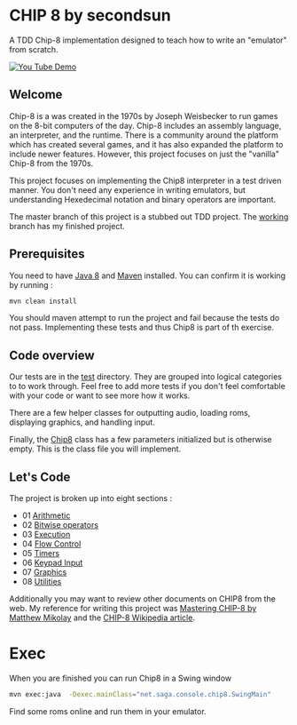 CHIP 8 by secondsun
===================

A TDD Chip-8 implementation designed to teach how to write an "emulator" from scratch.

[![You Tube Demo](https://img.youtube.com/vi/X8fVRDHrw18/0.jpg)](https://www.youtube.com/watch?v=X8fVRDHrw18)

## Welcome

Chip-8 is a was created in the 1970s by Joseph Weisbecker to run games on the 8-bit computers of the day.  Chip-8 includes an assembly language, an interpreter, and the runtime.  There is a community around the platform which has created several games, and it has also expanded the platform to include newer features.  However, this project focuses on just the "vanilla" Chip-8 from the 1970s.

This project focuses on implementing the Chip8 interpreter in a test driven manner.  You don't need any experience in writing emulators, but understanding Hexedecimal notation and binary operators are important.

The master branch of this project is a stubbed out TDD project.  The [working](https://github.com/secondsun/chip8/tree/working) branch has my finished project.  

## Prerequisites

You need to have [Java 8](http://java.oracle.com) and [Maven](http://maven.apache.org) installed.  You can confirm it is working by running :

```bash
mvn clean install
```

You should maven attempt to run the project and fail because the tests do not pass.  Implementing these tests and thus Chip8 is part of th exercise.

## Code overview

Our tests are in the [test](src/test/java/net/saga/console/chip8/test) directory.  They are grouped into logical categories to to work through.  Feel free to add more tests if you don't feel comfortable with your code or want to see more how it works.

There are a few helper classes for outputting audio, loading roms, displaying graphics, and handling input.  

Finally, the [Chip8](src/main/java/net/saga/console/chip8/Chip8.java) class has a few parameters initialized but is otherwise empty.  This is the class file you will implement.

## Let's Code

The project is broken up into eight sections : 
 - 01 [Arithmetic](src/test/java/net/saga/console/chip8/test/E01ArithmeticOpCodeTest.java)
 - 02 [Bitwise operators](src/test/java/net/saga/console/chip8/test/E02BitwiseOpCodeTest.java)
 - 03 [Execution](src/test/java/net/saga/console/chip8/test/E03ClockExecutionAndMemoryTest.java)
 - 04 [Flow Control](src/test/java/net/saga/console/chip8/test/E04FlowControlTest.java)
 - 05 [Timers](src/test/java/net/saga/console/chip8/test/E05TimersTest.java)
 - 06 [Keypad Input](src/test/java/net/saga/console/chip8/test/E06KeypadInputTest.java)
 - 07 [Graphics](src/test/java/net/saga/console/chip8/test/E07GraphicsTest.java)
 - 08 [Utilities](src/test/java/net/saga/console/chip8/test/E08UtilitiesTest.java)

Additionally you may want to review other documents on CHIP8 from the web.  My reference for writing this project was [Mastering CHIP-8 by Matthew Mikolay](http://mattmik.com/files/chip8/mastering/chip8.html) and the [CHIP-8 Wikipedia article](https://en.wikipedia.org/wiki/CHIP-8).

# Exec

When you are finished you can run Chip8 in a Swing window

```bash
mvn exec:java  -Dexec.mainClass="net.saga.console.chip8.SwingMain"
```

Find some roms online and run them in your emulator.